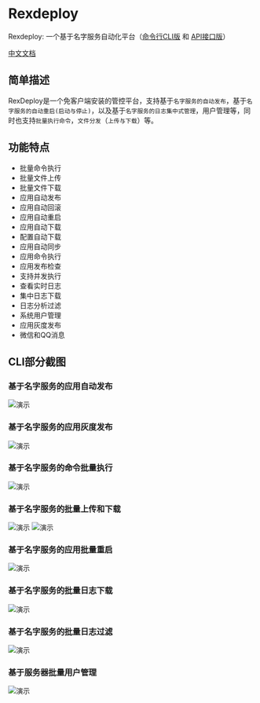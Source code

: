 # Rexdeploy

Rexdeploy: 一个基于名字服务自动化平台（[命令行CLI版](https://book.osichina.net/an-zhuang.html) 和 [API接口版](https://book.osichina.net/api-an-zhuang.html)）

[中文文档](https://book.osichina.net)

## 简单描述

RexDeploy是一个免客户端安装的管控平台，支持基于`名字服务的自动发布`，基于`名字服务的自动重启(启动与停止)`，以及基于`名字服务的日志集中式管理`，用户管理等，同时也支持`批量执行命令`，`文件分发`（`上传与下载`）等。

## 功能特点

* 批量命令执行
* 批量文件上传
* 批量文件下载
* 应用自动发布
* 应用自动回滚
* 应用自动重启
* 应用自动下载
* 配置自动下载
* 应用自动同步
* 应用命令执行
* 应用发布检查
* 支持并发执行
* 查看实时日志
* 集中日志下载
* 日志分析过滤
* 系统用户管理
* 应用灰度发布
* 微信和QQ消息

## CLI部分截图

### 基于名字服务的应用自动发布
![演示](https://book.osichina.net/assets/release2.gif)

### 基于名字服务的应用灰度发布
![演示](https://book.osichina.net/assets/deploy-last.gif)

### 基于名字服务的命令批量执行
![演示](https://book.osichina.net/assets/uptime.gif)

### 基于名字服务的批量上传和下载
![演示](https://book.osichina.net/assets/upload1.gif)
![演示](https://book.osichina.net/assets/download1.gif)

### 基于名字服务的应用批量重启
![演示](https://book.osichina.net/assets/service1.gif)

### 基于名字服务的批量日志下载
![演示](https://book.osichina.net/assets/getLog1.gif)

### 基于名字服务的批量日志过滤
![演示](https://book.osichina.net/assets/grepLog1.gif)

### 基于服务器批量用户管理
![演示](https://book.osichina.net/assets/user.gif)

